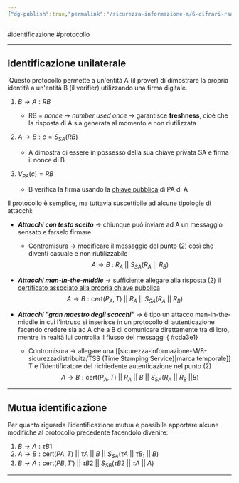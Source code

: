 ```yaml
---
{"dg-publish":true,"permalink":"/sicurezza-informazione-m/6-cifrari-rsa/identificazione-attiva-con-firma/"}
---
```


#identificazione #protocollo 

---
## Identificazione unilaterale 

 Questo protocollo permette a un'entità A (il prover) di dimostrare la propria identità a un'entità B (il verifier) utilizzando una firma digitale.

1. $B \to A : RB$
	- RB = *nonce* -> *number used once* -> garantisce **freshness**, cioè che la risposta di A sia generata al momento e non riutilizzata
	
2. $A \to B : c = S_{SA}(RB)$ 
	- A dimostra di essere in possesso della sua chiave privata SA e firma il nonce di B
	
3. $V_{PA}(c) = RB$ 
	- B verifica la firma usando la <u>chiave pubblica</u> di PA di A

Il protocollo è semplice, ma tuttavia suscettibile ad alcune tipologie di attacchi:
-   ***Attacchi con testo scelto*** -> chiunque può inviare ad A un messaggio sensato e farselo firmare 
	- Contromisura -> modificare il messaggio del punto (2) così che diventi casuale e non riutilizzabile $$ A \to B \ : \ R_A \ || \ S_{SA}(R_A \ || \ R_B)$$
- ***Attacchi man-in-the-middle*** -> sufficiente allegare alla risposta (2) il <u>certificato associato alla propria chiave pubblica</u> $$ A \to B : \text{cert}(P_A,T) \ ||\ R_A \  || \ S_{SA}(R_A \ || \ R_B)$$ 
- ***Attacchi "gran maestro degli scacchi"*** -> è tipo un attacco man-in-the-middle in cui l'intruso si inserisce in un protocollo di autenticazione facendo credere sia ad A che a B di comunicare direttamente tra di loro, mentre in realtà lui controlla il flusso dei messaggi 
{ #cda3e1}

	- Contromisura -> allegare una [[sicurezza-informazione-M/8-sicurezzadistribuita/TSS (Time Stamping Service)\|marca temporale]] T e l'identificatore del richiedente autenticazione nel punto (2) $$ A \to B : \text{cert}(P_A,T) \ ||\ R_A \ ||\ B \ || \ S_{SA}(R_A \ || \ R_B \ || B)$$

---
## Mutua identificazione

Per quanto riguarda l’identificazione mutua è possibile apportare alcune modifiche al protocollo precedente facendolo divenire:

1. $B \to A : \tau B1$
2. $A \to B : \text{cert}(PA,T) \ || \ \tau A \ || \ B \ || \ S_{SA}(\tau A \ || \ \tau B_1 \ || \ B )$ 
3. $B \to A : \text{cert}(PB, T') \ || \ \tau B2 \ || \ S_{SB}(\tau B2 \ || \ \tau A \  || \ A)$ 

---

